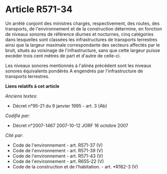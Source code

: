 # Article R571-34

Un arrêté conjoint des ministres chargés, respectivement, des routes, des transports, de l'environnement et de la
construction détermine, en fonction de niveaux sonores de référence diurnes et nocturnes, cinq catégories dans lesquelles
sont classées les infrastructures de transports terrestres ainsi que la largeur maximale correspondante des secteurs affectés
par le bruit, situés au voisinage de l'infrastructure, sans que cette largeur puisse excéder trois cent mètres de part et
d'autre de celle-ci.

Les niveaux sonores mentionnés à l'alinéa précédent sont les niveaux sonores équivalents pondérés A engendrés par
l'infrastructure de transports terrestres.

**Liens relatifs à cet article**

_Anciens textes_:

  - Décret n°95-21 du 9 janvier 1995 - art. 3 (Ab)

_Codifié par_:

  - Décret n°2007-1467 2007-10-12 JORF 16 octobre 2007

_Cité par_:

  - Code de l'environnement - art. R571-37 (V)
  - Code de l'environnement - art. R571-39 (V)
  - Code de l'environnement - art. R571-43 (V)
  - Code de l'environnement - art. R655-22 (V)
  - Code de la construction et de l'habitation. - art. *R162-3 (V)
